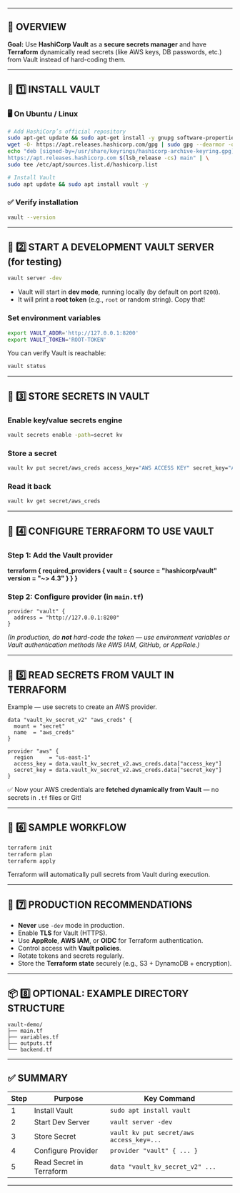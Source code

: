 
---

## 🧭 OVERVIEW

**Goal:**
Use **HashiCorp Vault** as a **secure secrets manager** and have **Terraform** dynamically read secrets (like AWS keys, DB passwords, etc.) from Vault instead of hard-coding them.

---

## 🧩 1️⃣ INSTALL VAULT

### 🖥️ On Ubuntu / Linux

```bash
# Add HashiCorp’s official repository
sudo apt-get update && sudo apt-get install -y gnupg software-properties-common
wget -O- https://apt.releases.hashicorp.com/gpg | sudo gpg --dearmor -o /usr/share/keyrings/hashicorp-archive-keyring.gpg
echo "deb [signed-by=/usr/share/keyrings/hashicorp-archive-keyring.gpg] \
https://apt.releases.hashicorp.com $(lsb_release -cs) main" | \
sudo tee /etc/apt/sources.list.d/hashicorp.list

# Install Vault
sudo apt update && sudo apt install vault -y
```

### ✅ Verify installation

```bash
vault --version
```

---

## 🚀 2️⃣ START A DEVELOPMENT VAULT SERVER (for testing)

```bash
vault server -dev
```

* Vault will start in **dev mode**, running locally (by default on port `8200`).
* It will print a **root token** (e.g., `root` or random string). Copy that!

### Set environment variables

```bash
export VAULT_ADDR='http://127.0.0.1:8200'
export VAULT_TOKEN='ROOT-TOKEN'
```

You can verify Vault is reachable:

```bash
vault status
```

---

## 🔐 3️⃣ STORE SECRETS IN VAULT

### Enable key/value secrets engine

```bash
vault secrets enable -path=secret kv
```

### Store a secret

```bash
vault kv put secret/aws_creds access_key="AWS ACCESS KEY" secret_key="AWS SECRET KEY"
```

### Read it back

```bash
vault kv get secret/aws_creds
```

---

## 🧰 4️⃣ CONFIGURE TERRAFORM TO USE VAULT

### Step 1: Add the Vault provider

**terraform {
required_providers {
vault = {
source  = "hashicorp/vault"
version = "~> 4.3"
}
}
}**

### Step 2: Configure provider (in `main.tf`)

```hcl
provider "vault" {
  address = "http://127.0.0.1:8200"
}
```

*(In production, do **not** hard-code the token — use environment variables or Vault authentication methods like AWS IAM, GitHub, or AppRole.)*

---

## 🧩 5️⃣ READ SECRETS FROM VAULT IN TERRAFORM

Example — use secrets to create an AWS provider.

```hcl
data "vault_kv_secret_v2" "aws_creds" {
  mount = "secret"
  name  = "aws_creds"
}

provider "aws" {
  region     = "us-east-1"
  access_key = data.vault_kv_secret_v2.aws_creds.data["access_key"]
  secret_key = data.vault_kv_secret_v2.aws_creds.data["secret_key"]
}
```

✅ Now your AWS credentials are **fetched dynamically from Vault** — no secrets in `.tf` files or Git!

---

## 🧱 6️⃣ SAMPLE WORKFLOW

```bash
terraform init
terraform plan
terraform apply
```

Terraform will automatically pull secrets from Vault during execution.

---

## 🧰 7️⃣ PRODUCTION RECOMMENDATIONS

* **Never** use `-dev` mode in production.
* Enable **TLS** for Vault (HTTPS).
* Use **AppRole**, **AWS IAM**, or **OIDC** for Terraform authentication.
* Control access with **Vault policies**.
* Rotate tokens and secrets regularly.
* Store the **Terraform state** securely (e.g., S3 + DynamoDB + encryption).

---

## 📦 8️⃣ OPTIONAL: EXAMPLE DIRECTORY STRUCTURE

```
vault-demo/
├── main.tf
├── variables.tf
├── outputs.tf
└── backend.tf
```

---

## ✅ SUMMARY

| Step | Purpose                  | Key Command                              |
| ---- | ------------------------ | ---------------------------------------- |
| 1    | Install Vault            | `sudo apt install vault`                 |
| 2    | Start Dev Server         | `vault server -dev`                      |
| 3    | Store Secret             | `vault kv put secret/aws access_key=...` |
| 4    | Configure Provider       | `provider "vault" { ... }`               |
| 5    | Read Secret in Terraform | `data "vault_kv_secret_v2" ...`          |

---
